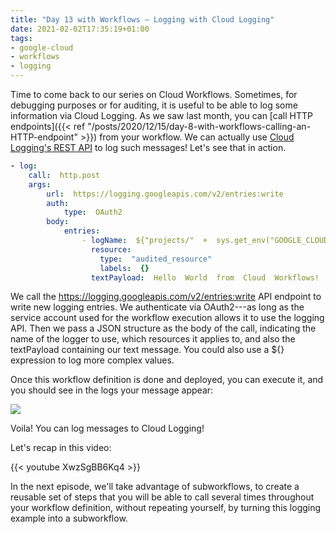 ```yaml
---
title: "Day 13 with Workflows — Logging with Cloud Logging"
date: 2021-02-02T17:35:19+01:00
tags:
- google-cloud
- workflows
- logging
---
```


Time to come back to our series on Cloud Workflows. 
Sometimes, for debugging purposes or for auditing, it is useful to be able to log some information via Cloud Logging. 
As we saw last month, you can 
[call HTTP endpoints]({{< ref "/posts/2020/12/15/day-8-with-workflows-calling-an-HTTP-endpoint" >}}) from your workflow. 
We can actually use 
[Cloud Logging's REST API](https://cloud.google.com/logging/docs/reference/v2/rest/v2/entries/write) to log such messages! 
Let's see that in action.

```yaml
- log:
    call:  http.post
    args:
        url:  https://logging.googleapis.com/v2/entries:write
        auth:
            type:  OAuth2
        body:
            entries:
                - logName:  ${"projects/"  +  sys.get_env("GOOGLE_CLOUD_PROJECT_ID")  +  "/logs/workflow_logger"}
                  resource:
                    type:  "audited_resource"
                    labels:  {}
                  textPayload:  Hello  World  from  Cloud  Workflows!
```

We call the <https://logging.googleapis.com/v2/entries:write> API endpoint to write new logging entries. 
We authenticate via OAuth2---as long as the service account used for the workflow execution allows it to use the logging API. 
Then we pass a JSON structure as the body of the call, indicating the name of the logger to use, 
which resources it applies to, and also the textPayload containing our text message. You could also use a ${} expression to log more complex values.

Once this workflow definition is done and deployed, you can execute it, and you should see in the logs your message appear:

![](/img/workflows-days/w13-cloud-logging.png)

Voila! You can log messages to Cloud Logging!

Let's recap in this video:

{{< youtube XwzSgBB6Kq4 >}}

In the next episode, we'll take advantage of subworkflows, 
to create a reusable set of steps that you will be able to call several times throughout your workflow definition,
without repeating yourself, by turning this logging example into a subworkflow.